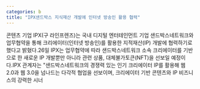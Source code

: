 ```yaml
---
categories: b
title: "IPX샌드박스 지식재산 개발에 인터넷 방송인 활용 협력"
---
```

콘텐츠 기업 IPX(구 라인프렌즈)는 국내 디지털 엔터테인먼트 기업 샌드박스네트워크와 업무협약을 통해 크리에이터(인터넷 방송인)를 활용한 지적재산(IP) 개발에 협력하기로 했다고 밝혔다.26일 IPX는 업무협약에 따라 샌드박스네트워크 소속 크리에이터를 기반으로 한 새로운 IP 개발뿐만 아니라 관련 상품, 대체불가토큰(NFT)을 선보일 예정이다.IPX 관계자는 "샌드박스네트워크의 경쟁력 있는 인기 크리에이터 IP를 활용해 웹 2.0과 웹 3.0을 넘나드는 다각적 협업을 선보이며, 크리에이터 기반 콘텐츠와 IP 비즈니스의 강력한 시너
